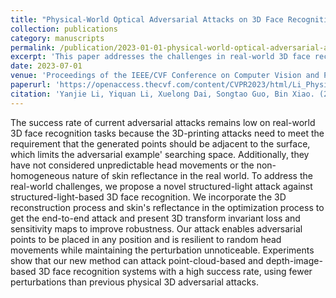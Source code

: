 ```yaml
---
title: "Physical-World Optical Adversarial Attacks on 3D Face Recognition"
collection: publications
category: manuscripts
permalink: /publication/2023-01-01-physical-world-optical-adversarial-attacks-on-3d-face-recognition
excerpt: 'This paper addresses the challenges in real-world 3D face recognition by proposing a novel structured-light attack.'
date: 2023-07-01
venue: 'Proceedings of the IEEE/CVF Conference on Computer Vision and Pattern Recognition'
paperurl: 'https://openaccess.thecvf.com/content/CVPR2023/html/Li_Physical-World_Optical_Adversarial_Attacks_on_3D_Face_Recognition_CVPR_2023_paper.html'
citation: 'Yanjie Li, Yiquan Li, Xuelong Dai, Songtao Guo, Bin Xiao. (2023). "Physical-World Optical Adversarial Attacks on 3D Face Recognition." <i>Proceedings of the IEEE/CVF Conference on Computer Vision and Pattern Recognition</i>, 24699-24708.'
---
```

The success rate of current adversarial attacks remains low on real-world 3D face recognition tasks because the 3D-printing attacks need to meet the requirement that the generated points should be adjacent to the surface, which limits the adversarial example' searching space. Additionally, they have not considered unpredictable head movements or the non-homogeneous nature of skin reflectance in the real world. To address the real-world challenges, we propose a novel structured-light attack against structured-light-based 3D face recognition. We incorporate the 3D reconstruction process and skin's reflectance in the optimization process to get the end-to-end attack and present 3D transform invariant loss and sensitivity maps to improve robustness. Our attack enables adversarial points to be placed in any position and is resilient to random head movements while maintaining the perturbation unnoticeable. Experiments show that our new method can attack point-cloud-based and depth-image-based 3D face recognition systems with a high success rate, using fewer perturbations than previous physical 3D adversarial attacks.
